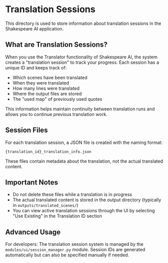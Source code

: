 # Translation Sessions

This directory is used to store information about translation sessions in the Shakespeare AI application.

## What are Translation Sessions?

When you use the Translator functionality of Shakespeare AI, the system creates a "translation session" to track your progress. Each session has a unique ID and keeps track of:

- Which scenes have been translated
- When they were translated
- How many lines were translated
- Where the output files are stored
- The "used map" of previously used quotes

This information helps maintain continuity between translation runs and allows you to continue previous translation work.

## Session Files

For each translation session, a JSON file is created with the naming format:
```
{translation_id}_translation_info.json
```

These files contain metadata about the translation, not the actual translated content.

## Important Notes

- Do not delete these files while a translation is in progress
- The actual translated content is stored in the output directory (typically in `outputs/translated_scenes/`)
- You can view active translation sessions through the UI by selecting "Use Existing" in the Translation ID section

## Advanced Usage

For developers: The translation session system is managed by the `modules/ui/session_manager.py` module. Session IDs are generated automatically but can also be specified manually if needed.